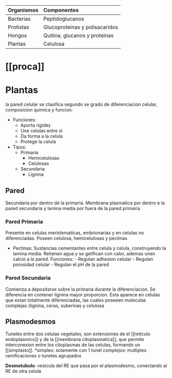 | Organismos | Componentes     |
|:---------- |:--------------- |
| Bacterias  | Peptidoglucanos |
| Protistas  | Glucoproteinas y polisacaridos                |
| Hongos     | Quitina, glucanos y proteinas                |
| Plantas    | Celulosa                 |

# [[proca]]

# Plantas

la pared celular se clasifica segundo se grado de diferenciacion celular, composicion quimica y funcion:

- Funciones:
	- Aporta rigidez
	- Une celulas entre si
	- Da forma a la celula
	- Protege la celula
- Tipos:
	- Primaria
		- Hemicelulosas
		- Celulosas
	- Secundaria
		- Lignina

## Pared

Secundaria por dentro de la primaria. Membrana plasmatica por dentro e la pared secundaria y lamina media por fuera de la pared primaria

### Pared Primaria

Presente en celulas meristematicas, embrionarias y en celulas no diferenciadas.
Poseen celulosa, hemicelulosas y pectinas

- Pectinas:
	  Sustancias cementantes entre celula y celula, construyendo la lamina media.
	  Retienen agua y se gelifican con calor, ademas unen calcio a la pared.
	  Funciones:
	  - Regulan adhesion celular
	  - Regulan porosidad celular
	  - Regulan el pH de la pared

### Pared Secundaria

Comienza a depositarse sobre la primaria durante la diferenciacion.
Se diferencia en contener lignina mayor proporcion.
Esta aparece en celulas que estan totalmente diferenciadas, las cuales poseeen moleculas complejas (lignina, ceras, suberinas y celulosa

## Plasmodesmos

Tuneles entre dos celulas vegetales, son extensiones de el [[reticulo endoplasmico]] y de la [[membrana citoplasmatica]], que permite interconexion entre los citoplasmas de las celulas, formando un [[simplasto]].
*simples: solamente con 1 tunel
*complejos*: multiples ramificaciones o tuneles agrupados

**Desmotubulo**: vesicula del RE que pasa por el plasmodesmo, conectando al RE de otra celula
